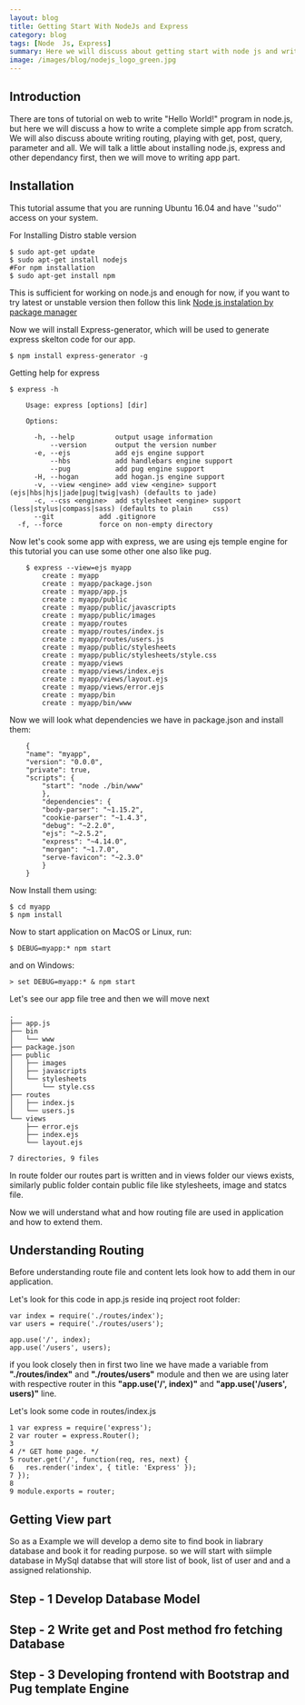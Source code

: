 ```yaml
---
layout: blog
title: Getting Start With NodeJs and Express
category: blog
tags: [Node  Js, Express] 
summary: Here we will discuss about getting start with node js and writing a basic  website using node js.
image: /images/blog/nodejs_logo_green.jpg
---
```


## Introduction

There are tons of tutorial on web to write "Hello World!" program in node.js, but here we will discuss a how to write a complete simple app from scratch. We will also discuss aboute writing routing, playing with get, post, query, parameter and all. We will talk a little about installing node.js, express and other dependancy first, then we will move to writing app part. 

## Installation
This tutorial assume that you are running Ubuntu 16.04 and have ''sudo'' access on your system. 

For Installing Distro stable version

	$ sudo apt-get update
	$ sudo apt-get install nodejs 
	#For npm installation 
	$ sudo apt-get install npm

This is sufficient for working on node.js and enough for now, if you want to try latest or unstable version then follow this link [Node js instalation by package manager](https://nodejs.org/en/download/package-manager/)


Now we will install Express-generator, which will be used to generate express skelton code for our app. 

	$ npm install express-generator -g

Getting help for express 

	$ express -h

		Usage: express [options] [dir]
	
	  	Options:
	
	  	  -h, --help          output usage information
	  	      --version       output the version number
	  	  -e, --ejs           add ejs engine support
	  	      --hbs           add handlebars engine support
	  	      --pug           add pug engine support
	  	  -H, --hogan         add hogan.js engine support
	  	  -v, --view <engine> add view <engine> support (ejs|hbs|hjs|jade|pug|twig|vash) (defaults to jade)
	  	  -c, --css <engine>  add stylesheet <engine> support (less|stylus|compass|sass) (defaults to plain 	css)	
  	      --git           add .gitignore
  	  -f, --force         force on non-empty directory



Now let's cook some app with express, we are using ejs temple engine for this tutorial you can use some other one also like pug. 

~~~
	$ express --view=ejs myapp
		create : myapp
		create : myapp/package.json
		create : myapp/app.js
		create : myapp/public
		create : myapp/public/javascripts
		create : myapp/public/images
		create : myapp/routes
		create : myapp/routes/index.js
		create : myapp/routes/users.js
		create : myapp/public/stylesheets
		create : myapp/public/stylesheets/style.css
		create : myapp/views
		create : myapp/views/index.ejs
		create : myapp/views/layout.ejs
		create : myapp/views/error.ejs
		create : myapp/bin
		create : myapp/bin/www

~~~

Now we will look what dependencies we have in package.json and install them:
	

		{
		"name": "myapp",
		"version": "0.0.0",
		"private": true,
		"scripts": {
			"start": "node ./bin/www"
			},
			"dependencies": {
    		"body-parser": "~1.15.2",
    		"cookie-parser": "~1.4.3",
    		"debug": "~2.2.0",
    		"ejs": "~2.5.2",
    		"express": "~4.14.0",
    		"morgan": "~1.7.0",
    		"serve-favicon": "~2.3.0"
    		}
    	}


Now Install them using:

	$ cd myapp
	$ npm install

Now to start application on MacOS or Linux, run:

	$ DEBUG=myapp:* npm start

and on Windows: 

	> set DEBUG=myapp:* & npm start

Let's see our app file tree and then we will move next

	.
	├── app.js
	├── bin
	│   └── www
	├── package.json
	├── public
	│   ├── images
	│   ├── javascripts
	│   └── stylesheets
	│       └── style.css
	├── routes
	│   ├── index.js
	│   └── users.js
	└── views
	    ├── error.ejs
	    ├── index.ejs
	    └── layout.ejs
	
	7 directories, 9 files

In route folder our routes part is written and in views folder our views exists, similarly public folder contain public file like stylesheets, image and statcs file. 

Now we will understand what and how routing file are used in application and how to extend them. 

## Understanding Routing 
Before understanding route file and content lets look how to add them in our application. 

Let's look for this code in app.js reside inq project root folder:

	var index = require('./routes/index');
	var users = require('./routes/users');

	app.use('/', index);
	app.use('/users', users);

if you look closely then in first two line we have made a variable from __"./routes/index"__ and __"./routes/users"__ module and then we are using later with respective router in this __"app.use('/', index)"__  and __"app.use('/users', users)"__ line.

Let's look some code in routes/index.js

	1 var express = require('express');
	2 var router = express.Router();
	3 
	4 /* GET home page. */
	5 router.get('/', function(req, res, next) {
	6   res.render('index', { title: 'Express' });
	7 });
	8 
	9 module.exports = router;



## Getting View part 



So as a Example we will develop a demo site to find book in liabrary database and book it for reading purpose. so we will start with siimple database in MySql databse that will store list of book, list of user and and a  assigned relationship.


## Step - 1 Develop Database Model


## Step - 2 Write get and  Post method fro fetching Database


## Step - 3 Developing frontend with Bootstrap and Pug template Engine
